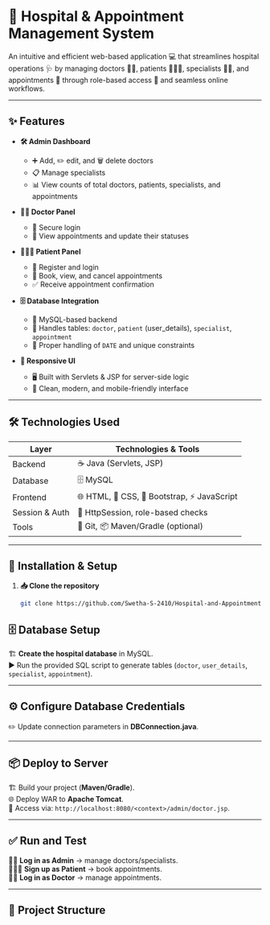 # 🏥 Hospital & Appointment Management System  

An intuitive and efficient web-based application 💻 that streamlines hospital operations 🩺 by managing doctors 👨‍⚕️, patients 🧑‍🤝‍🧑, specialists 👩‍⚕️, and appointments 📅 through role-based access 🔐 and seamless online workflows.  

---

## ✨ Features

- **🛠️ Admin Dashboard**  
  - ➕ Add, ✏️ edit, and 🗑️ delete doctors  
  - 📋 Manage specialists  
  - 📊 View counts of total doctors, patients, specialists, and appointments  

- **👨‍⚕️ Doctor Panel**  
  - 🔐 Secure login  
  - 📅 View appointments and update their statuses  

- **🧑‍🤝‍🧑 Patient Panel**  
  - 📝 Register and login  
  - 📅 Book, view, and cancel appointments  
  - ✅ Receive appointment confirmation  

- **🗄️ Database Integration**  
  - 💾 MySQL-based backend  
  - 📌 Handles tables: `doctor`, `patient` (user_details), `specialist`, `appointment`  
  - 📅 Proper handling of `DATE` and unique constraints  

- **🎨 Responsive UI**  
  - 🖥️ Built with Servlets & JSP for server-side logic  
  - 📱 Clean, modern, and mobile-friendly interface  

---

## 🛠️ Technologies Used

| Layer          | Technologies & Tools           |
|----------------|--------------------------------|
| Backend        | ☕ Java (Servlets, JSP)         |
| Database       | 🗄️ MySQL                        |
| Frontend       | 🌐 HTML, 🎨 CSS, 🎯 Bootstrap, ⚡ JavaScript |
| Session & Auth | 🔐 HttpSession, role-based checks |
| Tools          | 🐙 Git, 📦 Maven/Gradle (optional)   |

---

## 🚀 Installation & Setup

1. **📥 Clone the repository**  
   ```bash
   git clone https://github.com/Swetha-S-2410/Hospital-and-Appointment-Management-System.git

## 🗄️ Database Setup

🏗️ **Create the hospital database** in MySQL.  
▶️ Run the provided SQL script to generate tables (`doctor`, `user_details`, `specialist`, `appointment`).

---

## ⚙️ Configure Database Credentials

✏️ Update connection parameters in **DBConnection.java**.

---

## 📦 Deploy to Server

🏗️ Build your project (**Maven/Gradle**).  
🌐 Deploy WAR to **Apache Tomcat**.  
🔗 Access via: `http://localhost:8080/<context>/admin/doctor.jsp`.

---

## ✅ Run and Test

👨‍💼 **Log in as Admin** → manage doctors/specialists.  
🧑‍🤝‍🧑 **Sign up as Patient** → book appointments.  
👨‍⚕️ **Log in as Doctor** → manage appointments.

---

## 📂 Project Structure

